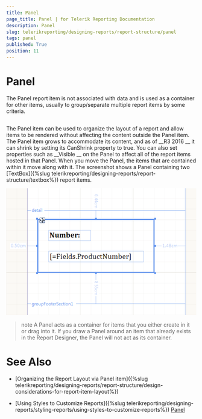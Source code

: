 ```yaml
---
title: Panel
page_title: Panel | for Telerik Reporting Documentation
description: Panel
slug: telerikreporting/designing-reports/report-structure/panel
tags: panel
published: True
position: 11
---
```


# Panel



The Panel report item is not associated with data and is used as a container for other items, usually to group/separate multiple report items by some criteria. 


## 

The Panel item can be used to organize the layout of a report and allow items to be rendered without affecting the content outside the Panel item.
          The Panel item grows to accommodate its content, and as of 
__R3 2016
__ it can shrink by setting its CanShrink property to true.
          You can also set properties such as 
__Visible
__ on the Panel to affect all of the report items hosted in that Panel.
          When you move the Panel, the items that are contained within it move along with it. The
          screenshot shows a Panel containing two 
[TextBox]({%slug telerikreporting/designing-reports/report-structure/textbox%})
 report items.
        
  
  ![](images/Panel.png)

>note A Panel acts as a container for items that you either create in it or drag into it. If you draw a Panel around an item that already exists in the Report Designer,            the Panel will not act as its container.          




# See Also


 * [Organizing the Report Layout via Panel item]({%slug telerikreporting/designing-reports/report-structure/design-considerations-for-report-item-layout%})


 * [Using Styles to Customize Reports]({%slug telerikreporting/designing-reports/styling-reports/using-styles-to-customize-reports%})
[Panel](/reporting/api/Telerik.Reporting.Panel)

